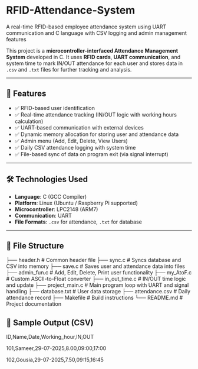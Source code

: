 # RFID-Attendance-System
A real-time RFID-based employee attendance system using UART communication and C language with CSV logging and admin management features

This project is a **microcontroller-interfaced Attendance Management System** developed in C. It uses **RFID cards**, **UART communication**, and system time to mark IN/OUT attendance for each user and stores data in `.csv` and `.txt` files for further tracking and analysis.

---

## 🚀 Features

- ✅ RFID-based user identification  
- ✅ Real-time attendance tracking (IN/OUT logic with working hours calculation)  
- ✅ UART-based communication with external devices  
- ✅ Dynamic memory allocation for storing user and attendance data  
- ✅ Admin menu (Add, Edit, Delete, View Users)  
- ✅ Daily CSV attendance logging with system time  
- ✅ File-based sync of data on program exit (via signal interrupt)

---

## 🛠️ Technologies Used

- **Language**: C (GCC Compiler)  
- **Platform**: Linux (Ubuntu / Raspberry Pi supported)  
- **Microcontroller**: LPC2148 (ARM7)  
- **Communication**: UART  
- **File Formats**: `.csv` for attendance, `.txt` for database

---

## 📂 File Structure
├── header.h # Common header file
├── sync.c # Syncs database and CSV into memory
├── save.c # Saves user and attendance data into files
├── admin_fun.c # Add, Edit, Delete, Print user functionality
├── my_AtoF.c # Custom ASCII-to-Float converter
├── in_out_time.c # IN/OUT time logic and update
├── project_main.c # Main program loop with UART and signal handling
├── database.txt # User data storage
├── attendance.csv # Daily attendance record
├── Makefile # Build instructions
└── README.md # Project documentation

## 📌 Sample Output (CSV)
ID,Name,Date,Working_hour,IN,OUT

101,Sameer,29-07-2025,8.00,09:00,17:00

102,Gousia,29-07-2025,7.50,09:15,16:45


